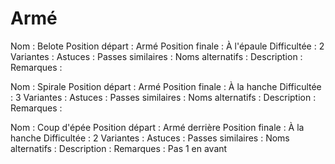 Armé
====

Nom : Belote
Position départ : Armé
Position finale : À l'épaule
Difficultée : 2
Variantes : 
Astuces : 
Passes similaires : 
Noms alternatifs : 
Description :
Remarques :


Nom : Spirale
Position départ : Armé
Position finale : À la hanche
Difficultée : 3
Variantes :
Astuces : 
Passes similaires : 
Noms alternatifs : 
Description :
Remarques :


Nom : Coup d'épée
Position départ : Armé derrière 
Position finale : À la hanche
Difficultée : 2
Variantes : 
Astuces : 
Passes similaires : 
Noms alternatifs : 
Description : 
Remarques : Pas 1 en avant


